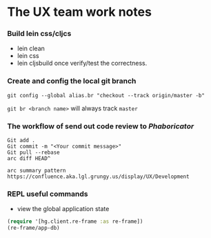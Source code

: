 # The UX team work notes

### Build lein css/cljcs
- lein clean
- lein css
- lein cljsbuild once
verify/test the correctness.

### Create and config the local git branch 
`git config --global alias.br "checkout --track origin/master -b"`

`git br <branch name>` will always track `master`

### The workflow of send out code review to *Phaboricator* 
```
Git add .
Git commit -m "<Your commit message>"
Git pull --rebase
arc diff HEAD^

arc summary pattern
https://confluence.aka.lgl.grungy.us/display/UX/Development
```

### REPL useful commands
- view the global application state
```clj
(require '[hg.client.re-frame :as re-frame])
(re-frame/app-db)
```
